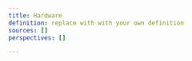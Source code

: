 ```yaml
---
title: Hardware
definition: replace with with your own definition
sources: []
perspectives: []

---
```

